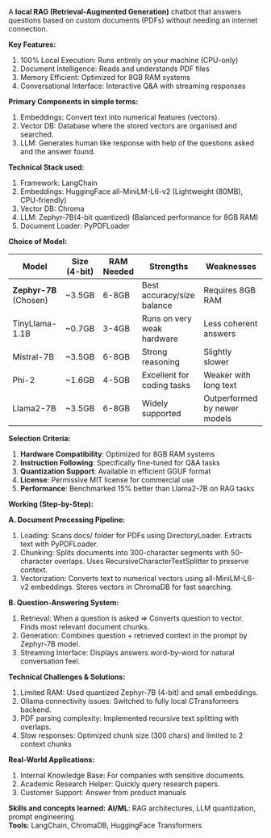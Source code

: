 A **local RAG (Retrieval-Augmented Generation)** chatbot that answers questions based on custom documents (PDFs) without needing an internet connection. 

**Key Features:**
1. 100% Local Execution: Runs entirely on your machine (CPU-only)
2. Document Intelligence: Reads and understands PDF files
3. Memory Efficient: Optimized for 8GB RAM systems
4. Conversational Interface: Interactive Q&A with streaming responses

**Primary Components in simple terms:**
1. Embeddings: Convert text into numerical features (vectors).
2. Vector DB: Database where the stored vectors are organised and searched. 
3. LLM: Generates human like response with help of the questions asked and the answer found.

**Technical Stack used:**
1. Framework: LangChain
2. Embeddings: HuggingFace all-MiniLM-L6-v2 (Lightweight (80MB), CPU-friendly)
3. Vector DB: Chroma
4. LLM: Zephyr-7B(4-bit quantized) (Balanced performance for 8GB RAM)
5. Document Loader: PyPDFLoader

**Choice of Model:**

| Model            | Size (4-bit) | RAM Needed | Strengths                    | Weaknesses                     |
|------------------|-------------|------------|------------------------------|--------------------------------|
| **Zephyr-7B** (Chosen) | ~3.5GB     | 6-8GB      | Best accuracy/size balance    | Requires 8GB RAM               |
| TinyLlama-1.1B   | ~0.7GB      | 3-4GB      | Runs on very weak hardware    | Less coherent answers          |
| Mistral-7B       | ~3.5GB      | 6-8GB      | Strong reasoning             | Slightly slower               |
| Phi-2            | ~1.6GB      | 4-5GB      | Excellent for coding tasks   | Weaker with long text         |
| Llama2-7B        | ~3.5GB      | 6-8GB      | Widely supported             | Outperformed by newer models  |

**Selection Criteria:**
1. **Hardware Compatibility**: Optimized for 8GB RAM systems
2. **Instruction Following**: Specifically fine-tuned for Q&A tasks
3. **Quantization Support**: Available in efficient GGUF format
4. **License**: Permissive MIT license for commercial use
5. **Performance**: Benchmarked 15% better than Llama2-7B on RAG tasks

**Working (Step-by-Step):**

**A. Document Processing Pipeline:**
1. Loading: Scans docs/ folder for PDFs using DirectoryLoader. Extracts text with PyPDFLoader.
2. Chunking: Splits documents into 300-character segments with 50-character overlaps. Uses RecursiveCharacterTextSplitter to preserve context.
3. Vectorization: Converts text to numerical vectors using all-MiniLM-L6-v2 embeddings. Stores vectors in ChromaDB for fast searching.

**B. Question-Answering System:**
1. Retrieval: When a question is asked => Converts question to vector. Finds  most relevant document chunks.
2. Generation: Combines question + retrieved context in the prompt by Zephyr-7B model.
3. Streaming Interface: Displays answers word-by-word for natural conversation feel.

**Technical Challenges & Solutions:**
1. Limited RAM: Used quantized Zephyr-7B (4-bit) and small embeddings.
2. Ollama connectivity issues: Switched to fully local CTransformers backend.
3. PDF parsing complexity: Implemented recursive text splitting with overlaps.
4. Slow responses: Optimized chunk size (300 chars) and limited to 2 context chunks

**Real-World Applications:**
1. Internal Knowledge Base: For companies with sensitive documents.
2. Academic Research Helper: Quickly query research papers.
3. Customer Support: Answer from product manuals

**Skills and concepts learned:**
**AI/ML**: RAG architectures, LLM quantization, prompt engineering  
**Tools**: LangChain, ChromaDB, HuggingFace Transformers
